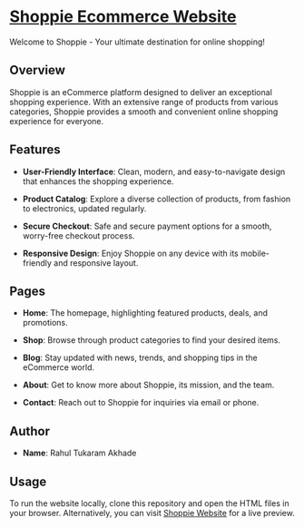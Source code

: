 # [Shoppie Ecommerce Website](https://shoppieville.netlify.app)

Welcome to Shoppie - Your ultimate destination for online shopping!

## Overview

Shoppie is an eCommerce platform designed to deliver an exceptional shopping experience. With an extensive range of products from various categories, Shoppie provides a smooth and convenient online shopping experience for everyone.

## Features

- **User-Friendly Interface**: Clean, modern, and easy-to-navigate design that enhances the shopping experience.
  
- **Product Catalog**: Explore a diverse collection of products, from fashion to electronics, updated regularly.
  
- **Secure Checkout**: Safe and secure payment options for a smooth, worry-free checkout process.
  
- **Responsive Design**: Enjoy Shoppie on any device with its mobile-friendly and responsive layout.

## Pages

- **Home**: The homepage, highlighting featured products, deals, and promotions.
  
- **Shop**: Browse through product categories to find your desired items.
  
- **Blog**: Stay updated with news, trends, and shopping tips in the eCommerce world.
  
- **About**: Get to know more about Shoppie, its mission, and the team.
  
- **Contact**: Reach out to Shoppie for inquiries via email or phone.

## Author

- **Name**: Rahul Tukaram Akhade

## Usage

To run the website locally, clone this repository and open the HTML files in your browser. Alternatively, you can visit [Shoppie Website](https://shoppieville.netlify.app) for a live preview.
